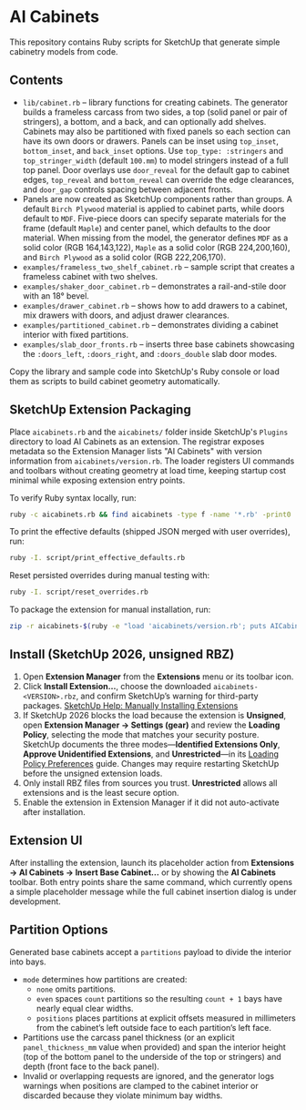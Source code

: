 # AI Cabinets

This repository contains Ruby scripts for SketchUp that generate simple cabinetry models from code.

## Contents

- `lib/cabinet.rb` – library functions for creating cabinets. The generator builds a frameless carcass from two sides, a top (solid panel or pair of stringers), a bottom, and a back, and can optionally add shelves. Cabinets may also be partitioned with fixed panels so each section can have its own doors or drawers. Panels can be inset using `top_inset`, `bottom_inset`, and `back_inset` options. Use `top_type: :stringers` and `top_stringer_width` (default `100.mm`) to model stringers instead of a full top panel. Door overlays use `door_reveal` for the default gap to cabinet edges, `top_reveal` and `bottom_reveal` can override the edge clearances, and `door_gap` controls spacing between adjacent fronts.
- Panels are now created as SketchUp components rather than groups. A default `Birch Plywood` material is applied to cabinet parts, while doors default to `MDF`. Five-piece doors can specify separate materials for the frame (default `Maple`) and center panel, which defaults to the door material.
  When missing from the model, the generator defines `MDF` as a solid color (RGB 164,143,122), `Maple` as a solid color (RGB 224,200,160), and `Birch Plywood` as a solid color (RGB 222,206,170).
- `examples/frameless_two_shelf_cabinet.rb` – sample script that creates a frameless cabinet with two shelves.
- `examples/shaker_door_cabinet.rb` – demonstrates a rail-and-stile door with an 18° bevel.
- `examples/drawer_cabinet.rb` – shows how to add drawers to a cabinet, mix drawers with doors, and adjust drawer clearances.
- `examples/partitioned_cabinet.rb` – demonstrates dividing a cabinet interior with fixed partitions.
- `examples/slab_door_fronts.rb` – inserts three base cabinets showcasing the `:doors_left`, `:doors_right`, and `:doors_double` slab door modes.

Copy the library and sample code into SketchUp's Ruby console or load them as scripts to build cabinet geometry automatically.

## SketchUp Extension Packaging

Place `aicabinets.rb` and the `aicabinets/` folder inside SketchUp's `Plugins` directory to load AI Cabinets as an extension. The registrar exposes metadata so the Extension Manager lists "AI Cabinets" with version information from `aicabinets/version.rb`. The loader registers UI commands and toolbars without creating geometry at load time, keeping startup cost minimal while exposing extension entry points.

To verify Ruby syntax locally, run:

```sh
ruby -c aicabinets.rb && find aicabinets -type f -name '*.rb' -print0 | xargs -0 -n1 ruby -c
```

To print the effective defaults (shipped JSON merged with user overrides), run:

```sh
ruby -I. script/print_effective_defaults.rb
```

Reset persisted overrides during manual testing with:

```sh
ruby -I. script/reset_overrides.rb
```

To package the extension for manual installation, run:

```sh
zip -r aicabinets-$(ruby -e "load 'aicabinets/version.rb'; puts AICabinets::VERSION").rbz aicabinets.rb aicabinets/
```

## Install (SketchUp 2026, unsigned RBZ)

1. Open **Extension Manager** from the **Extensions** menu or its toolbar icon.
2. Click **Install Extension…**, choose the downloaded `aicabinets-<VERSION>.rbz`, and confirm SketchUp’s warning for third-party packages. [SketchUp Help: Manually Installing Extensions](https://help.sketchup.com/en/sketchup/installing-extensions)
3. If SketchUp 2026 blocks the load because the extension is **Unsigned**, open **Extension Manager → Settings (gear)** and review the **Loading Policy**, selecting the mode that matches your security posture. SketchUp documents the three modes—**Identified Extensions Only**, **Approve Unidentified Extensions**, and **Unrestricted**—in its [Loading Policy Preferences](https://help.sketchup.com/en/sketchup/loading-policy-preferences) guide. Changes may require restarting SketchUp before the unsigned extension loads.
4. Only install RBZ files from sources you trust. **Unrestricted** allows all extensions and is the least secure option.
5. Enable the extension in Extension Manager if it did not auto-activate after installation.

## Extension UI

After installing the extension, launch its placeholder action from **Extensions → AI Cabinets → Insert Base Cabinet…** or by showing the **AI Cabinets** toolbar. Both entry points share the same command, which currently opens a simple placeholder message while the full cabinet insertion dialog is under development.

## Partition Options

Generated base cabinets accept a `partitions` payload to divide the interior into bays.

- `mode` determines how partitions are created:
  - `none` omits partitions.
  - `even` spaces `count` partitions so the resulting `count + 1` bays have nearly equal clear widths.
  - `positions` places partitions at explicit offsets measured in millimeters from the cabinet’s left outside face to each partition’s left face.
- Partitions use the carcass panel thickness (or an explicit `panel_thickness_mm` value when provided) and span the interior height (top of the bottom panel to the underside of the top or stringers) and depth (front face to the back panel).
- Invalid or overlapping requests are ignored, and the generator logs warnings when positions are clamped to the cabinet interior or discarded because they violate minimum bay widths.
